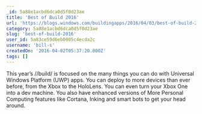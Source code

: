 ```yaml
---
_id: 5a88e1acbd6dca0d5f0d23ae
title: 'Best of Build 2016'
url: 'https://blogs.windows.com/buildingapps/2016/04/03/best-of-build-2016/'
category: 5a88e1acbd6dca0d5f0d23ae
slug: 'best-of-build-2016'
user_id: 5a83ce59d6eb0005c4ecda2c
username: 'bill-s'
createdOn: '2016-04-02T05:37:20.000Z'
tags: []
---
```


This year’s //build/ is focused on the many things you can do with Universal Windows Platform (UWP) apps. You can deploy to more devices than ever before, from the Xbox to the HoloLens. You can even turn your Xbox One into a dev machine. You also have enhanced versions of More Personal Computing features like Cortana, Inking and smart bots to get your head around.

